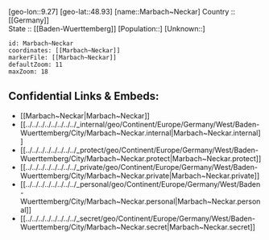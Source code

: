 ﻿---
location: [48.93,9.27] 
mapzoom: [7,12] 
mapmarker: city 
type: City
tags:
- geo/City


SpocWebEntityId: 32268
isDeleted: false
confidential: public

---
[geo-lon::9.27] 
[geo-lat::48.93] 
[name::Marbach~Neckar] 
Country :: [[Germany]]  
State :: [[Baden-Wuerttemberg]] 
[Population::] 
[Unknown::] 


```leaflet
id: Marbach~Neckar
coordinates: [[Marbach~Neckar]] 
markerFile: [[Marbach~Neckar]] 
defaultZoom: 11 
maxZoom: 18
```


## Confidential Links & Embeds: 
- [[Marbach~Neckar|Marbach~Neckar]]  
- [[../../../../../../../../_internal/geo/Continent/Europe/Germany/West/Baden-Wuerttemberg/City/Marbach~Neckar.internal|Marbach~Neckar.internal]] 
- [[../../../../../../../../_protect/geo/Continent/Europe/Germany/West/Baden-Wuerttemberg/City/Marbach~Neckar.protect|Marbach~Neckar.protect]] 
- [[../../../../../../../../_private/geo/Continent/Europe/Germany/West/Baden-Wuerttemberg/City/Marbach~Neckar.private|Marbach~Neckar.private]] 
- [[../../../../../../../../_personal/geo/Continent/Europe/Germany/West/Baden-Wuerttemberg/City/Marbach~Neckar.personal|Marbach~Neckar.personal]] 
- [[../../../../../../../../_secret/geo/Continent/Europe/Germany/West/Baden-Wuerttemberg/City/Marbach~Neckar.secret|Marbach~Neckar.secret]] 
